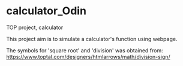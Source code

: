 # calculator_Odin

TOP project, calculator

This project aim is to simulate a calculator's function using webpage.

The symbols for 'square root' and 'division' was obtained from:
https://www.toptal.com/designers/htmlarrows/math/division-sign/
